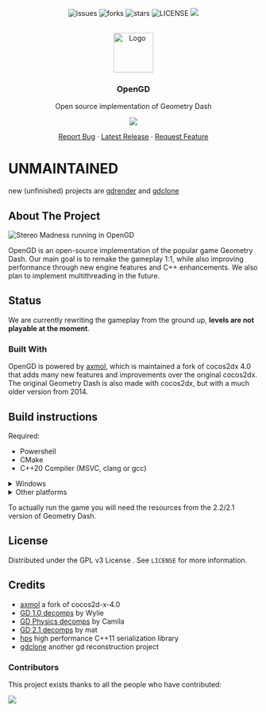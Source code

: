 <div align="center">

![issues](https://img.shields.io/github/issues/Open-GD/OpenGD?style=for-the-badge&color=blue)
![forks](https://img.shields.io/github/forks/Open-GD/OpenGD?style=for-the-badge)
![stars](https://img.shields.io/github/stars/Open-GD/OpenGD?style=for-the-badge&color=blue)
![LICENSE](https://img.shields.io/github/license/Open-GD/OpenGD?style=for-the-badge&color=blue)
<a href="https://discord.gg/">
<img src="https://dcbadge.vercel.app/api/server/gcbuuR4JWg">
</a>
</div>

<!-- PROJECT LOGO -->
<br />
<div align="center">
  <a href="https://github.com/Open-GD/OpenGD/releases/latest">
    <img src="https://user-images.githubusercontent.com/54410739/226145157-61edd6d9-eec4-479c-83b6-3f0c32e278c3.png" alt="Logo" width="80" height="80">
  </a>

  <h3 align="center">OpenGD</h3>

  <p align="center">
    Open source implementation of Geometry Dash
    <br />   
  </p>
  
![](https://img.shields.io/badge/platforms-windows%20%7C%20linux%20%7C%20mac%20%7C%20android%20%7C%20ios-blue)
    <p align="center">
    <a href="https://github.com/Open-GD/OpenGD/issues">Report Bug</a>
    ·
    <a href="https://github.com/Open-GD/OpenGD/releases/latest">Latest Release</a>
 · 
 <a href="https://github.com/Open-GD/OpenGD/issues">Request Feature</a>
  </p>
</div>


# UNMAINTAINED
new (unfinished) projects are [gdrender](https://github.com/maxnut/gdrender) and [gdclone](https://github.com/opstic/gdclone)
<!-- ABOUT THE PROJECT -->
## About The Project

![Stereo Madness running in OpenGD](https://cdn.discordapp.com/attachments/847950548921614366/1086798200146497647/6046uyhlekoa1.png "OpenGD")


OpenGD is an open-source implementation of the popular game Geometry Dash. Our main goal is to remake the gameplay 1:1, while also improving performance through new engine features and C++ enhancements. We also plan to implement multithreading in the future.

## Status 

We are currently rewriting the gameplay from the ground up, **levels are not playable at the moment**.

### Built With

OpenGD is powered by [axmol](https://github.com/axmolengine/axmol), which is maintained a fork of cocos2dx 4.0 that adds many new features and improvements over the original cocos2dx. The original Geometry Dash is also made with cocos2dx, but with a much older version from 2014.

## Build instructions

Required:
- Powershell
- CMake
- C++20 Compiler (MSVC, clang or gcc)


<details>

  <summary>Windows</summary>

### Quick start

Clone axmol, run setup.ps1 and restart cmd for command line variables to update
```
git clone --branch release https://github.com/axmolengine/axmol
cd axmol
./setup.ps1
```

In the OpenGD folder, build with cmake as usual
```
cmake -B build_x64
cmake --build build_x64 --config RelWithDebInfo
```

> **Warning**
> VS 2019 might not work on Windows, VS 2022 is recommended


### Recommended setup: VSCode

Required:
  - Ninja
  - clang (llvm)
  - cmake-tools extension
  - c/c++ extension

Recommended: [sccache](https://github.com/mozilla/sccache) (faster re-builds)

Make sure ninja and clang are on path!

From cmake-tools select configuration `Ninja default` or `Ninja sccache`, then build with cmake-tools or `cmake --build build`.

The VSCode setup provides support for intellisense and debugger (requires vs2022)

</details>

<details>

<summary>Other platforms</summary>
  
Check axmol [Dev setup](https://github.com/axmolengine/axmol/blob/dev/docs/DevSetup.md)

</details>

To actually run the game you will need the resources from the 2.2/2.1 version of Geometry Dash.

<!-- LICENSE -->
## License

Distributed under the GPL v3 License . See `LICENSE` for more information.

<!-- ACKNOWLEDGMENTS -->
## Credits

* [axmol](https://github.com/axmolengine/axmol) a fork of cocos2d-x-4.0
* [GD 1.0 decomps](https://github.com/Wyliemaster/Geometry-Dash-1.0) by Wylie
* [GD Physics decomps](https://github.com/camila314/gdp) by Camila
* [GD 2.1 decomps](https://github.com/matcool/gd-decomps) by mat
* [hps](https://github.com/jl2922/hps) high performance C++11 serialization library
* [gdclone](https://github.com/opstic/gdclone) another gd reconstruction project

### Contributors
This project exists thanks to all the people who have contributed:

<a href="https://github.com/Open-GD/OpenGD/graphs/contributors">
  <img src="https://contrib.rocks/image?repo=Open-GD/OpenGD" />
</a>
